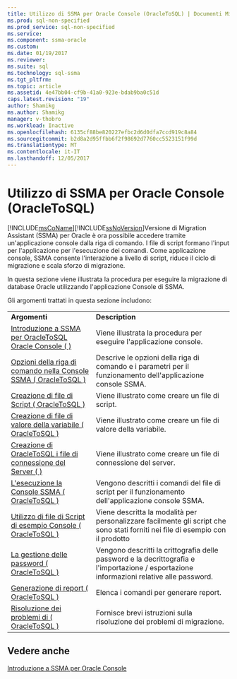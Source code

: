 ```yaml
---
title: Utilizzo di SSMA per Oracle Console (OracleToSQL) | Documenti Microsoft
ms.prod: sql-non-specified
ms.prod_service: sql-non-specified
ms.service: 
ms.component: ssma-oracle
ms.custom: 
ms.date: 01/19/2017
ms.reviewer: 
ms.suite: sql
ms.technology: sql-ssma
ms.tgt_pltfrm: 
ms.topic: article
ms.assetid: 4e47bb04-cf9b-41a0-923e-bdab9ba0c51d
caps.latest.revision: "19"
author: Shamikg
ms.author: Shamikg
manager: v-thobro
ms.workload: Inactive
ms.openlocfilehash: 6135cf88be820227efbc2d6d0dfa7ccd919c8a84
ms.sourcegitcommit: b2d8a2d95ffbb6f2f98692d7760cc5523151f99d
ms.translationtype: MT
ms.contentlocale: it-IT
ms.lasthandoff: 12/05/2017
---
```

# <a name="working-with-ssma-for-oracle-console-oracletosql"></a>Utilizzo di SSMA per Oracle Console (OracleToSQL)
[!INCLUDE[msCoName](../../includes/msconame_md.md)][!INCLUDE[ssNoVersion](../../includes/ssnoversion_md.md)]Versione di Migration Assistant (SSMA) per Oracle è ora possibile accedere tramite un'applicazione console dalla riga di comando. I file di script formano l'input per l'applicazione per l'esecuzione dei comandi. Come applicazione console, SSMA consente l'interazione a livello di script, riduce il ciclo di migrazione e scala sforzo di migrazione.  
  
In questa sezione viene illustrata la procedura per eseguire la migrazione di database Oracle utilizzando l'applicazione Console di SSMA.  
  
Gli argomenti trattati in questa sezione includono:  
  
|||  
|-|-|  
|**Argomenti**|**Description**|  
|[Introduzione a SSMA per OracleToSQL Oracle Console &#40; &#41;](../../ssma/oracle/getting-started-with-ssma-for-oracle-console-oracletosql.md)|Viene illustrata la procedura per eseguire l'applicazione console.|  
|[Opzioni della riga di comando nella Console SSMA &#40; OracleToSQL &#41;](../../ssma/oracle/command-line-options-in-ssma-console-oracletosql.md)|Descrive le opzioni della riga di comando e i parametri per il funzionamento dell'applicazione console SSMA.|  
|[Creazione di file di Script &#40; OracleToSQL &#41;](../../ssma/oracle/creating-script-files-oracletosql.md)|Viene illustrato come creare un file di script.|  
|[Creazione di file di valore della variabile &#40; OracleToSQL &#41;](../../ssma/oracle/creating-variable-value-files-oracletosql.md)|Viene illustrato come creare un file di valore della variabile.|  
|[Creazione di OracleToSQL i file di connessione del Server &#40; &#41;](../../ssma/oracle/creating-the-server-connection-files-oracletosql.md)|Viene illustrato come creare un file di connessione del server.|  
|[L'esecuzione la Console SSMA &#40; OracleToSQL &#41;](../../ssma/oracle/executing-the-ssma-console-oracletosql.md)|Vengono descritti i comandi del file di script per il funzionamento dell'applicazione console SSMA.|  
|[Utilizzo di file di Script di esempio Console &#40; OracleToSQL &#41;](../../ssma/oracle/working-with-the-sample-console-script-files-oracletosql.md)|Viene descritta la modalità per personalizzare facilmente gli script che sono stati forniti nei file di esempio con il prodotto|  
|[La gestione delle password &#40; OracleToSQL &#41;](../../ssma/oracle/managing-passwords-oracletosql.md)|Vengono descritti la crittografia delle password e la decrittografia e l'importazione / esportazione informazioni relative alle password.|  
|[Generazione di report &#40; OracleToSQL &#41;](../../ssma/oracle/generating-reports-oracletosql.md)|Elenca i comandi per generare report.|  
|[Risoluzione dei problemi di &#40; OracleToSQL &#41;](../../ssma/oracle/troubleshooting-oracletosql.md)|Fornisce brevi istruzioni sulla risoluzione dei problemi di migrazione.|  
  
## <a name="see-also"></a>Vedere anche  
[Introduzione a SSMA per Oracle Console](http://msdn.microsoft.com/en-us/667a5e4a-6848-4973-a72d-1287f64718ac)  
  
